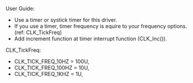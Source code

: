 User Guide:
- Use a timer or systick timer for this driver.
- If you use a timer, timer frequency is equire to your frequency options.(ref: CLK_TickFreq) 
- Add increment function at timer interrupt function (CLK_Inc()).

CLK_TickFreq:
- CLK_TICK_FREQ_10HZ		= 100U,
- CLK_TICK_FREQ_100HZ		= 10U,
- CLK_TICK_FREQ_1KHZ		= 1U,
